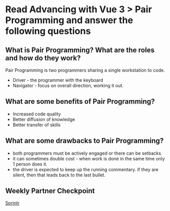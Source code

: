 
# Read Advancing with Vue 3 > Pair Programming and answer the following questions

## What is Pair Programming? What are the roles and how do they work?

Pair Programming is two programmers sharing a single workstation to code. 
* Driver - the programmer with the keyboard
* Navigator - focus on overall direction, working it out.

## What are some benefits of Pair Programming?

* Increased code quality
* Better diffusion of knowledge
* Better transfer of skills

## What are some drawbacks to Pair Programming?

* both programmers must be actively engaged or there can be setbacks.
* it can sometimes double cost - when work is done in the same time only 1 person does it.
* the driver is expected to keep up the running commentary. if they are silent, then that leads back to the last bullet. 

## Weekly Partner Checkpoint

[Sprintr](https://github.com/DerekShain/Sprintr)